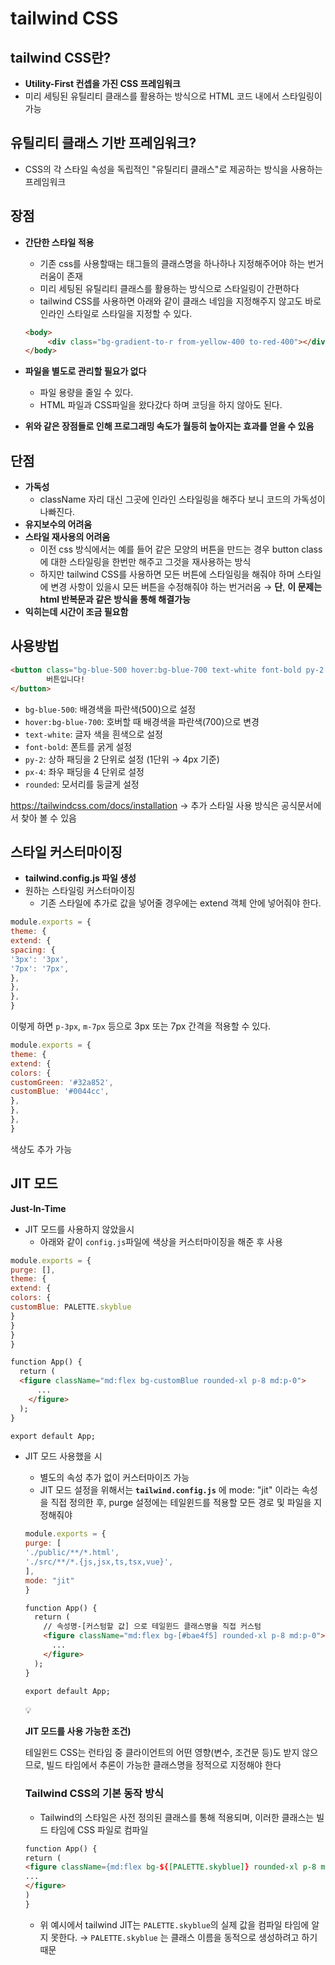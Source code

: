 # tailwind CSS

## tailwind CSS란?

- **Utility-First 컨셉을 가진 CSS 프레임워크**
- 미리 세팅된 유틸리티 클래스를 활용하는 방식으로 HTML 코드 내에서 스타일링이 가능

## 유틸리티 클래스 기반 프레임워크?

- CSS의 각 스타일 속성을 독립적인 "유틸리티 클래스"로 제공하는 방식을 사용하는 프레임워크

## 장점

- **간단한 스타일 적용**
    - 기존 css를 사용할때는 태그들의 클래스명을 하나하나 지정해주어야 하는 번거러움이 존재
    - 미리 세팅된 유틸리티 클래스를 활용하는 방식으로 스타일링이 간편하다
    - tailwind CSS를 사용하면 아래와 같이 클래스 네임을 지정해주지 않고도 바로 인라인 스타일로 스타일을 지정할 수 있다.
    
    ```html
    <body>
         <div class="bg-gradient-to-r from-yellow-400 to-red-400"></div>
    </body>
    ```
    
- **파일을 별도로 관리할 필요가 없다**
    - 파일 용량을 줄일 수 있다.
    - HTML 파일과 CSS파일을 왔다갔다 하며 코딩을 하지 않아도 된다.
- **위와 같은 장점들로 인해 프로그래밍 속도가 월등히 높아지는 효과를 얻을 수 있음**

## 단점

- **가독성**
    - className 자리 대신 그곳에 인라인 스타일링을 해주다 보니 코드의 가독성이 나빠진다.
- **유지보수의 어려움**
- **스타일 재사용의 어려움**
    - 이전 css 방식에서는 예를 들어 같은 모양의 버튼을 만드는 경우 button class에 대한 스타일링을 한번만 해주고 그것을 재사용하는 방식
    - 하지만 tailwind CSS를 사용하면 모든 버튼에 스타일링을 해줘야 하며 스타일에 변경 사항이 있을시 모든 버튼을 수정해줘야 하는 번거러움   → **단**, **이 문제는 html 반복문과 같은 방식을 통해 해결가능**
- **익히는데 시간이 조금 필요함**

## 사용방법

```html
<button class="bg-blue-500 hover:bg-blue-700 text-white font-bold py-2 px-4 rounded">
		버튼입니다!
</button>
```

- `bg-blue-500`: 배경색을 파란색(500)으로 설정
- `hover:bg-blue-700`: 호버할 때 배경색을 파란색(700)으로 변경
- `text-white`: 글자 색을 흰색으로 설정
- `font-bold`: 폰트를 굵게 설정
- `py-2`: 상하 패딩을 2 단위로 설정 (1단위 → 4px 기준)
- `px-4`: 좌우 패딩을 4 단위로 설정
- `rounded`: 모서리를 둥글게 설정

https://tailwindcss.com/docs/installation  → 추가 스타일 사용 방식은 공식문서에서 찾아 볼 수 있음

## 스타일 커스터마이징

- **tailwind.config.js 파일 생성**
- 원하는 스타일링 커스터마이징
    - 기존 스타일에 추가로 값을 넣어줄 경우에는 extend 객체 안에 넣어줘야 한다.

```jsx
module.exports = {
theme: {
extend: {
spacing: {
'3px': '3px',
'7px': '7px',
},
},
},
}
```

이렇게 하면  `p-3px`, `m-7px` 등으로 3px 또는 7px 간격을 적용할 수 있다.

```jsx
module.exports = {
theme: {
extend: {
colors: {
customGreen: '#32a852',
customBlue: '#0044cc',
},
},
},
}
```

색상도 추가 가능

## JIT 모드

**Just-In-Time**

- JIT 모드를 사용하지 않았을시
    - 아래와 같이 `config.js`파일에 색상을 커스터마이징을 해준 후 사용

```jsx
module.exports = {
purge: [],
theme: {
extend: {
colors: {
customBlue: PALETTE.skyblue
}
}
}
}
```

```html
function App() {
  return (
  <figure className="md:flex bg-customBlue rounded-xl p-8 md:p-0">
      ...
    </figure>
  );
}

export default App;
```

- JIT 모드 사용했을 시
    - 별도의 속성 추가 없이 커스터마이즈 가능
    - JIT 모드 설정을 위해서는 **`tailwind.config.js`** 에 mode: "jit" 이라는 속성을 직접 정의한 후, purge 설정에는 테일윈드를 적용할 모든 경로 및 파일을 지정해줘야
    
    ```jsx
    module.exports = {
    purge: [
    './public/**/*.html',
    './src/**/*.{js,jsx,ts,tsx,vue}',
    ],
    mode: "jit"
    }
    ```
    
    ```html
    function App() {
      return (
    	// 속성명-[커스텀할 값] 으로 테일윈드 클래스명을 직접 커스텀
        <figure className="md:flex bg-[#bae4f5] rounded-xl p-8 md:p-0">
          ...
        </figure>
      );
    }
    
    export default App;
    ```
    
    <aside>
    💡
    
    **JIT 모드를 사용 가능한 조건)**
    
    테일윈드 CSS는 런타임 중 클라이언트의 어떤 영향(변수, 조건문 등)도 받지 않으므로, 빌드 타임에서 추론이 가능한 클래스명을 정적으로 지정해야 한다
    
    </aside>
    
    ### Tailwind CSS의 기본 동작 방식
    
    - Tailwind의 스타일은 사전 정의된 클래스를 통해 적용되며, 이러한 클래스는 빌드 타임에 CSS 파일로 컴파일
    
    ```html
    function App() {
    return (
    <figure className={md:flex bg-${[PALETTE.skyblue]} rounded-xl p-8 md:p-0}>
    ...
    </figure>
    )
    }
    ```
    
    - 위 예시에서 tailwind JIT는 `PALETTE.skyblue`의 실제 값을 컴파일 타임에 알지 못한다. → `PALETTE.skyblue` 는 클래스 이름을 동적으로 생성하려고 하기 때문
